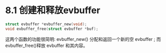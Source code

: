 # 8.1 创建和释放evbuffer

```cpp
struct evbuffer *evbuffer_new(void);
void evbuffer_free(struct evbuffer *buf);
```

这两个函数的功能很简明: evbuffer_new() 分配和返回一个新的空 evbuffer ; 而 evbuffer_free()释放 evbuffer 和其内容。


